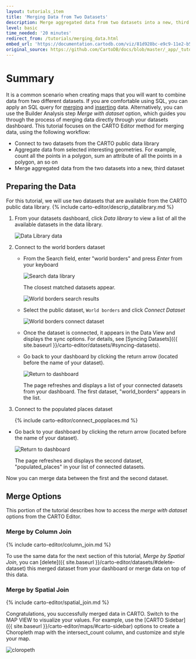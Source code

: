 ```yaml
---
layout: tutorials_item
title: 'Merging Data from Two Datasets'
description: Merge aggregated data from two datasets into a new, third dataset.
level: basic
time_needed: '20 minutes'
redirect_from: /tutorials/merging_data.html
embed_url: 'https://documentation.cartodb.com/viz/81d928bc-e9c9-11e2-b5ac-5404a6a683d5/embed_map?title=false&description=false&search=false&shareable=false&cartodb_logo=true&layer_selector=false&scrollwheel=false&sql=&zoom=2&center_lat=20.96143961409684&center_lon=-19.335937499999996&height=300&id=cartodb-1373506565633'
original_source: https://github.com/CartoDB/docs/blob/master/_app/_tutorials/merging_data.md
---
```


# Summary

It is a common scenario when creating maps that you will want to combine data from two different datasets. If you are comfortable using SQL, you can apply an SQL query for [merging](http://www.postgresql.org/docs/9.5/static/xoper-optimization.html) and [inserting](http://www.postgresql.org/docs/9.5/static/sql-insert.html) data. Alternatively, you can use the Builder Analysis step _Merge with dataset_ option, which guides you through the process of merging data directly through your datasets dashboard. This tutorial focuses on the CARTO Editor method for merging data, using the following workflow:

* Connect to two datasets from the CARTO public data library
* Aggregate data from selected interesting geometries. For example, count all the points in a polygon, sum an attribute of all the points in a polygon, an so on
* Merge aggregated data from the two datasets into a new, third dataset


## Preparing the Data

For this tutorial, we will use two datasets that are available from the CARTO public data library. {% include carto-editor/descrip_datalibrary.md %}

1. From your datasets dashboard, click _Data library_ to view a list of all the available datasets in the data library.

    <span class="wrap-border"><img src="{{ site.baseurl }}/img/layout/common/datalibrary.jpg" alt="Data Library data" /></span>

2. Connect to the world borders dataset

    - From the Search field, enter "world borders" and press _Enter_ from your keyboard

        <span class="wrap-border"><img src="{{ site.baseurl }}/img/layout/tutorials/merging_data/search_data_library.png" alt="Search data library" /></span>

        The closest matched datasets appear.

        <span class="wrap-border"><img src="{{ site.baseurl }}/img/layout/tutorials/merging_data/world_borders_search_results.png" alt="World borders search results" /></span>

    - Select the public dataset, `World borders` and click _Connect Dataset_

        <span class="wrap-border"><img src="{{ site.baseurl }}/img/layout/tutorials/merging_data/world_borders_connect_dataset.png" alt="World borders connect dataset" /></span>

    - Once the dataset is connected, it appears in the Data View and displays the sync options. For details, see [Syncing Datasets]({{ site.baseurl }}/carto-editor/datasets/#syncing-datasets).

    - Go back to your dashboard by clicking the return arrow (located before the name of your dataset).

      <span class="wrap-border"><img src="{{ site.baseurl }}/img/layout/tutorials/merging_data/world_borders_returnarrow.png" alt="Return to dashboard" /></span>

      The page refreshes and displays a list of your connected datasets from your dashboard. The first dataset, "world_borders" appears in the list.

3. Connect to the populated places dataset

    {% include carto-editor/connect_popplaces.md %}

  - Go back to your dashboard by clicking the return arrow (located before the name of your dataset).

    <span class="wrap-border"><img src="{{ site.baseurl }}/img/layout/tutorials/merging_data/pop_places_returnarrow.png" alt="Return to dashboard" /></span>

    The page refreshes and displays the second dataset, "populated_places" in your list of connected datasets.

Now you can merge data between the first and the second dataset.


## Merge Options

This portion of the tutorial describes how to access the _merge with dataset_ options from the CARTO Editor.

### Merge by Column Join

{% include carto-editor/column_join.md %}

To use the same data for the next section of this tutorial, _Merge by Spatial Join_, you can [delete]({{ site.baseurl }}/carto-editor/datasets/#delete-dataset) this merged dataset from your dashboard or merge data on top of this data.

### Merge by Spatial Join

{% include carto-editor/spatial_join.md %}

Congratulations, you successfully merged data in CARTO. Switch to the MAP VIEW to visualize your values. For example, use the [CARTO Sidebar]({{ site.baseurl }}/carto-editor/maps/#carto-sidebar) options to create a Choropleth map with the intersect_count column, and customize and style your map.

<span class="wrap-border"><img src="{{ site.baseurl }}/img/layout/tutorials/merging_data/img2.png" alt="cloropeth" /></span>
